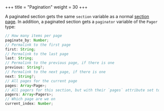 +++
title = "Pagination"
weight = 30
+++

A paginated section gets the same `section` variable as a normal
[section page](./documentation/templates/pages-sections.md#section-variables).
In addition, a paginated section gets a `paginator` variable of the `Pager` type:

```ts
// How many items per page
paginate_by: Number;
// Permalink to the first page
first: String;
// Permalink to the last page
last: String;
// Permalink to the previous page, if there is one
previous: String?;
// Permalink to the next page, if there is one
next: String?;
// All pages for the current page
pages: Array<Page>;
// All pagers for this section, but with their `pages` attribute set to an empty array
pagers: Array<Pagers>;
// Which page are we on
current_index: Number;
```
